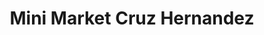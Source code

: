 ---
title: "Mini Market Cruz Hernandez"
url: /janico/mini-market-cruz-hernandez/
shop: comodidad
---